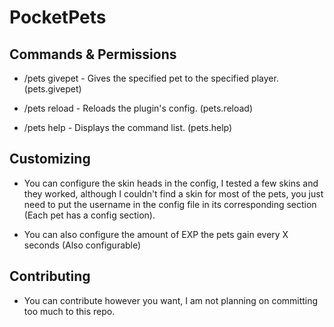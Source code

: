 
# PocketPets

## Commands & Permissions
- /pets givepet <Player> <Pet> - Gives the specified pet to the specified player. (pets.givepet)

- /pets reload - Reloads the plugin's config. (pets.reload)

- /pets help - Displays the command list. (pets.help)

## Customizing

- You can configure the skin heads in the config, I tested a few skins and they worked,
  although I couldn't find a skin for most of the pets, you just need to put the username in 
  the config file in its corresponding section (Each pet has a config section).

- You can also configure the amount of EXP the pets gain every X seconds (Also configurable)

## Contributing

- You can contribute however you want, I am not planning on committing too much to this repo.
